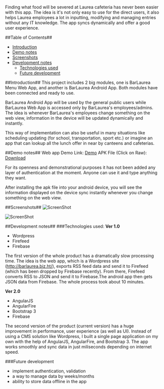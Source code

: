 Finding what food will be severed at Laurea cafeteria has never been easier with this app. The idea is it's not only easy to use for the direct users, it also helps Laurea employees a lot in inputting, modifying and managing entries without any IT knowledge. The app syncs dynamically and offer a good user experience. 

##Table of Contents##

- [Introduction](#introduction)
- [Demo notes](#demo-notes)
- [Screenshots](#screenshots)
- [Development notes](#development-notes)
    - [Technologies used](#technologies-used)
    - [Future development](#future-development)

##Introduction##
This project includes 2 big modules, one is BarLaurea Menu Web App, and another is BarLaurea Android App. Both modules have been connected and ready to use. 

BarLaurea Android App will be used by the general public users while BarLaurea Web App is accessed only by  BarLaurea's employees/admins. The idea is whenever BarLaurea's employees change something on the web view, information in the device will be updated dynamically and instantly.

This way of implementation can also be useful in many situations like scheduling updating (for school, transportation, sport etc.) or imagine an app that can lookup all the lunch offer in near by canteens and cafeterias.

##Demo notes##
Web app Demo Link: [Demo](http://goo.gl/WnNuzm) 
APK File (Click on Raw): [Download](http://goo.gl/WdPE0E)

For its openness and demonstrational purposes it has not been added any layer of authentication at the moment. Anyone can use it and type anything they want.

After installing the apk file into your android device, you will see the information displayed on the device sync instantly whenever you change something on the web view.

##Screenshots##
![ScreenShot](https://raw.githubusercontent.com/vinhnghi223/Bar-Laurea-Menu-App/master/BarLaurea-2.png)


![ScreenShot](https://raw.githubusercontent.com/vinhnghi223/Bar-Laurea-Menu-App/master/BarLaurea-1.png)

##Development notes##
###Technologies used:
**Ver 1.0**
   *  Wordpress
   *  Firefeed
   *  Firebase
   
The first version of the whole product has a dramatically slow processing time. The idea is the web app, which is a Wordpress site (http://barlaurea.biz.ht/), exports RSS feed data and send it to Firefeed (which has been dropped by Firebase recently). From there, Firefeed converts RSS to JSON and send it to Firebase.The android app then gets JSON data from Firebase. The whole process took about 10 minutes.

**Ver 2.0**
   *  AngularJS
   *  AngularFire
   *  Bootstrap 3
   *  Firebase
   
The second version of the product (current version) has a huge improvement in performance, user experience (as well as UI). Instead of using a CMS solution like Wordpress, I built a single page application on my own with the help of AngularJS, AngularFire, and Bootstrap 3. The app works smoothly and sync data in just miliseconds depending on internet speed. 

###Future development
   *  implement authentication, validation
   *  a way to manage data by weeks/months
   *  ability to store data offline in the app




